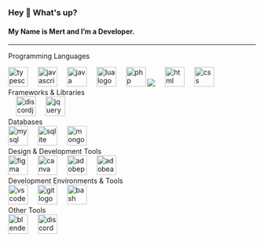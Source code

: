 
### Hey 👋 What's up?

#### My Name is Mert and I’m a Developer.

---
Programming Languages
<div align="left"> <img src="https://cdn.jsdelivr.net/gh/devicons/devicon/icons/typescript/typescript-original.svg" height="40" alt="typescript logo" /> <img width="12" /> <img src="https://cdn.jsdelivr.net/gh/devicons/devicon/icons/javascript/javascript-original.svg" height="40" alt="javascript logo" /> <img width="12" /> <img src="https://cdn.jsdelivr.net/gh/devicons/devicon/icons/java/java-original.svg" height="40" alt="java logo" /> <img width="12" /> <img src="https://cdn.jsdelivr.net/gh/devicons/devicon/icons/lua/lua-original.svg" height="40" alt="lua logo" /> <img width="12" /> <img src="https://cdn.simpleicons.org/php/777BB4" height="40" alt="php logo" /> <img src="https://camo.githubusercontent.com/d4d9d935f85b68223a3514c6a889ea3ed6a77afb5f560c05baa1a1b168077830/68747470733a2f2f696d672e736869656c64732e696f2f62616467652f68746d6c352d2532334533344632362e7376673f7374796c653d666f722d7468652d6261646765266c6f676f3d68746d6c35266c6f676f436f6c6f723d7768697465" /> <img width="12" /> <img src="https://cdn.jsdelivr.net/gh/devicons/devicon/icons/html5/html5-original.svg" height="40" alt="html logo" /> <img width="12" /> <img src="https://cdn.jsdelivr.net/gh/devicons/devicon/icons/css3/css3-original.svg" height="40" alt="css logo" /> </div>
Frameworks & Libraries
<div align="left"> <img width="12" /> <img src="https://cdn.jsdelivr.net/gh/devicons/devicon/icons/discordjs/discordjs-original.svg" height="40" alt="discordjs logo" /> <img width="12" /> <img src="https://cdnjs.cloudflare.com/ajax/libs/jquery/3.6.0/jquery.min.js" height="40" alt="jquery logo" /> </div>
Databases
<div align="left"> <img src="https://cdn.jsdelivr.net/gh/devicons/devicon/icons/mysql/mysql-original.svg" height="40" alt="mysql logo" /> <img width="12" /> <img src="https://cdn.jsdelivr.net/gh/devicons/devicon/icons/sqlite/sqlite-original.svg" height="40" alt="sqlite logo" /> <img width="12" /> <img src="https://cdn.simpleicons.org/mongodb/47A248" height="40" alt="mongodb logo" /> </div>
Design & Development Tools
<div align="left"> <img src="https://cdn.jsdelivr.net/gh/devicons/devicon/icons/figma/figma-original.svg" height="40" alt="figma logo" /> <img width="12" /> <img src="https://cdn.simpleicons.org/canva/00C4CC" height="40" alt="canva logo" /> <img width="12" /> <img src="https://skillicons.dev/icons?i=ps" height="40" alt="adobephotoshop logo" /> <img width="12" /> <img src="https://skillicons.dev/icons?i=ae" height="40" alt="adobeaftereffects logo" /> </div>
Development Environments & Tools
<div align="left"> <img src="https://cdn.jsdelivr.net/gh/devicons/devicon/icons/vscode/vscode-original.svg" height="40" alt="vscode logo" /> <img width="12" /> <img src="https://cdn.simpleicons.org/git/F05032" height="40" alt="git logo" /> <img width="12" /> <img src="https://cdn.simpleicons.org/gnubash/4EAA25" height="40" alt="bash logo" /> </div>
Other Tools
<div align="left"> <img src="https://cdn.simpleicons.org/blender/F5792A" height="40" alt="blender logo" /> <img width="12" /> <img src="https://cdn.simpleicons.org/discord/5865F2" height="40" alt="discord logo" /> </div>
